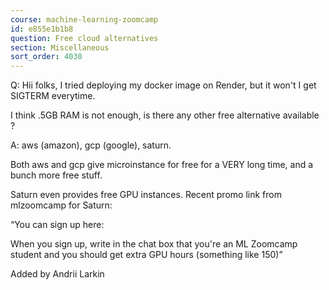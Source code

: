 ```yaml
---
course: machine-learning-zoomcamp
id: e855e1b1b8
question: Free cloud alternatives
section: Miscellaneous
sort_order: 4030
---
```


Q: Hii folks, I tried deploying my docker image on Render, but it won't I get SIGTERM everytime.

I think .5GB RAM is not enough, is there any other free alternative available ?

A: aws (amazon), gcp (google), saturn.

Both aws and gcp give microinstance for free for a VERY long time, and a bunch more free stuff.

Saturn even provides free GPU instances. Recent promo link from mlzoomcamp for Saturn:

“You can sign up here:

When you sign up, write in the chat box that you're an ML Zoomcamp student and you should get extra GPU hours (something like 150)”

Added by Andrii Larkin


